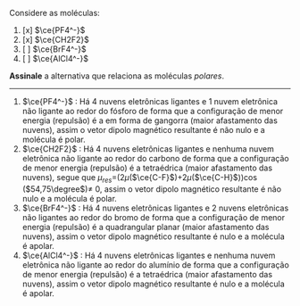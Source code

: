 Considere as moléculas: 

1. [x] $\ce{PF4^-}$
2. [x] $\ce{CH2F2}$
3. [ ] $\ce{BrF4^-}$
4. [ ] $\ce{AlCl4^-}$

**Assinale** a alternativa que relaciona as moléculas *polares*.

---

1. $\ce{PF4^-}$ : Há 4 nuvens eletrônicas ligantes e  1 nuvem eletrônica não ligante ao redor do fósforo de forma que a configuração de menor energia (repulsão) é a em forma de gangorra (maior afastamento das nuvens), assim o vetor dipolo magnético resultante é não nulo e a molécula é polar.
2. $\ce{CH2F2}$ : Há 4 nuvens eletrônicas ligantes e nenhuma nuvem eletrônica não ligante ao redor do carbono de forma que a configuração de menor energia (repulsão) é a tetraédrica (maior afastamento das nuvens), segue que  $\mu_{res}$=(2$\mu$($\ce{C-F}$)+2$\mu$($\ce{C-H}$))$\cos$($54,75\degree$)$\not=$ 0, assim o vetor dipolo magnético resultante é não nulo e a molécula é polar.
3. $\ce{BrF4^-}$ : Há 4 nuvens eletrônicas ligantes e 2 nuvens eletrônicas não ligantes ao redor do bromo de forma que a configuração de menor energia (repulsão) é a quadrangular planar (maior afastamento das nuvens), assim o vetor dipolo magnético resultante é nulo e a molécula é apolar.
4. $\ce{AlCl4^-}$ : Há 4 nuvens eletrônicas ligantes e nenhuma nuvem eletrônica não ligante ao redor do alumínio de forma que a configuração de menor energia (repulsão) é a tetraédrica (maior afastamento das nuvens), assim o vetor dipolo magnético resultante é nulo e a molécula é apolar.

